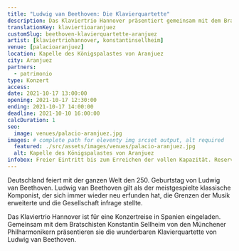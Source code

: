 ```yaml
---
title: "Ludwig van Beethoven: Die Klavierquartette"
description: Das Klaviertrio Hannover präsentiert gemeinsam mit dem Bratschisten Konstantin Sellheim von den Münchener Philharmonikern die  Klavierquartette von Ludwig van Beethoven.
translationKey: klaviertioaranjuez
customSlug: beethoven-klavierquartette-aranjuez
artist: [klaviertriohannover, konstantinsellheim]
venue: [palacioaranjuez]
location: Kapelle des Königspalastes von Aranjuez
city: Aranjuez
partners:
  - patrimonio
type: Konzert
access:
date: 2021-10-17 13:00:00
opening: 2021-10-17 12:30:00
ending: 2021-10-17 14:00:00
deadline: 2021-10-10 16:00:00
calcDuration: 1
seo:
  image: venues/palacio-aranjuez.jpg
images: # complete path for eleventy img srcset output, alt required
  featured: ./src/assets/images/venues/palacio-aranjuez.jpg
  alt: Kapelle des Königspalastes von Aranjuez
infobox: Freier Eintritt bis zum Erreichen der vollen Kapazität. Reservierte Plätze nur mit persönlicher Einladung durch die Fundación Goethe.
---
```


Deutschland feiert mit der ganzen Welt den 250. Geburtstag von Ludwig van Beethoven. Ludwig van Beethoven gilt als der meistgespielte klassische Komponist, der sich immer wieder neu erfunden hat, die Grenzen der Musik erweiterte und die Gesellschaft infrage stellte.

Das Klaviertrio Hannover ist für eine Konzertreise in Spanien eingeladen. Gemeinsam mit dem Bratschisten Konstantin Sellheim von den Münchener Philharmonikern präsentieren sie die wunderbaren Klavierquartette von Ludwig van Beethoven.
